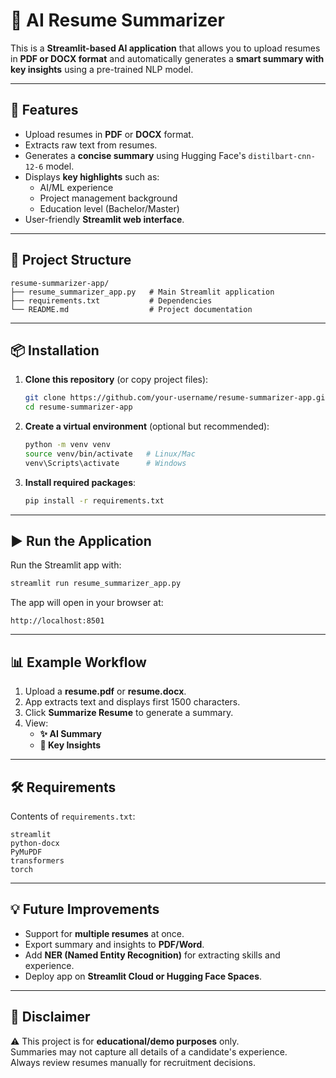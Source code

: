 # 📄 AI Resume Summarizer

This is a **Streamlit-based AI application** that allows you to upload resumes in **PDF or DOCX format** and automatically generates a **smart summary with key insights** using a pre-trained NLP model.

---

## 🚀 Features
- Upload resumes in **PDF** or **DOCX** format.
- Extracts raw text from resumes.
- Generates a **concise summary** using Hugging Face's `distilbart-cnn-12-6` model.
- Displays **key highlights** such as:
  - AI/ML experience
  - Project management background
  - Education level (Bachelor/Master)
- User-friendly **Streamlit web interface**.

---

## 📂 Project Structure
```
resume-summarizer-app/
├── resume_summarizer_app.py   # Main Streamlit application
├── requirements.txt           # Dependencies
└── README.md                  # Project documentation
```

---

## 📦 Installation

1. **Clone this repository** (or copy project files):
   ```bash
   git clone https://github.com/your-username/resume-summarizer-app.git
   cd resume-summarizer-app
   ```

2. **Create a virtual environment** (optional but recommended):
   ```bash
   python -m venv venv
   source venv/bin/activate   # Linux/Mac
   venv\Scripts\activate      # Windows
   ```

3. **Install required packages**:
   ```bash
   pip install -r requirements.txt
   ```

---

## ▶️ Run the Application
Run the Streamlit app with:
```bash
streamlit run resume_summarizer_app.py
```

The app will open in your browser at:
```
http://localhost:8501
```

---

## 📊 Example Workflow
1. Upload a **resume.pdf** or **resume.docx**.
2. App extracts text and displays first 1500 characters.
3. Click **Summarize Resume** to generate a summary.
4. View:
   - **✨ AI Summary**
   - **🎯 Key Insights**

---

## 🛠 Requirements
Contents of `requirements.txt`:
```
streamlit
python-docx
PyMuPDF
transformers
torch
```

---

## 💡 Future Improvements
- Support for **multiple resumes** at once.
- Export summary and insights to **PDF/Word**.
- Add **NER (Named Entity Recognition)** for extracting skills and experience.
- Deploy app on **Streamlit Cloud or Hugging Face Spaces**.

---

## 📌 Disclaimer
⚠️ This project is for **educational/demo purposes** only.  
Summaries may not capture all details of a candidate's experience.  
Always review resumes manually for recruitment decisions.
